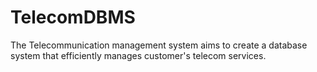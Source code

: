# TelecomDBMS
The Telecommunication management system aims to create a database system that efficiently manages customer's telecom services. 
